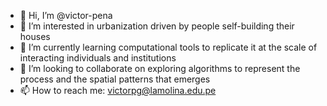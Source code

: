 - 👋 Hi, I’m @victor-pena 
- 👀 I’m interested in urbanization driven by people self-building their houses
- 🌱 I’m currently learning computational tools to replicate it at the scale of interacting individuals and institutions
- 💞️ I’m looking to collaborate on exploring algorithms to represent the process and the spatial patterns that emerges
- 📫 How to reach me: victorpg@lamolina.edu.pe

<!---
victor-pena/victor-pena is a ✨ special ✨ repository because its `README.md` (this file) appears on your GitHub profile.
You can click the Preview link to take a look at your changes.
--->
